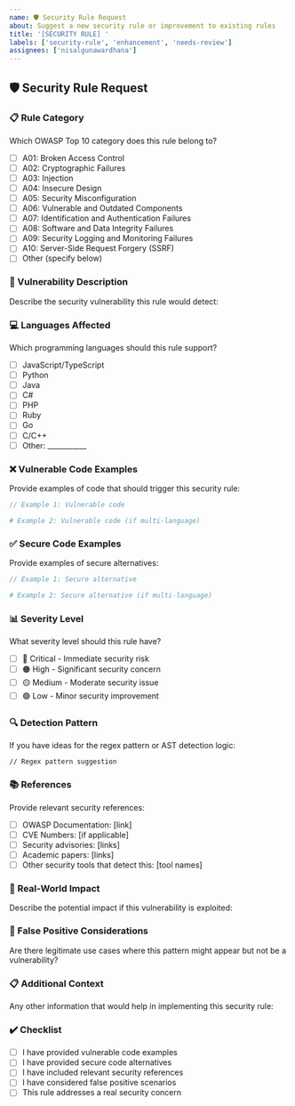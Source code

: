 ```yaml
---
name: 🛡️ Security Rule Request
about: Suggest a new security rule or improvement to existing rules
title: '[SECURITY RULE] '
labels: ['security-rule', 'enhancement', 'needs-review']
assignees: ['nisalgunawardhana']
---
```


## 🛡️ Security Rule Request

### 📋 Rule Category
Which OWASP Top 10 category does this rule belong to?
- [ ] A01: Broken Access Control
- [ ] A02: Cryptographic Failures
- [ ] A03: Injection
- [ ] A04: Insecure Design
- [ ] A05: Security Misconfiguration
- [ ] A06: Vulnerable and Outdated Components
- [ ] A07: Identification and Authentication Failures
- [ ] A08: Software and Data Integrity Failures
- [ ] A09: Security Logging and Monitoring Failures
- [ ] A10: Server-Side Request Forgery (SSRF)
- [ ] Other (specify below)

### 🎯 Vulnerability Description
Describe the security vulnerability this rule would detect:

### 💻 Languages Affected
Which programming languages should this rule support?
- [ ] JavaScript/TypeScript
- [ ] Python
- [ ] Java
- [ ] C#
- [ ] PHP
- [ ] Ruby
- [ ] Go
- [ ] C/C++
- [ ] Other: ___________

### ❌ Vulnerable Code Examples
Provide examples of code that should trigger this security rule:

```javascript
// Example 1: Vulnerable code
```

```python
# Example 2: Vulnerable code (if multi-language)
```

### ✅ Secure Code Examples
Provide examples of secure alternatives:

```javascript
// Example 1: Secure alternative
```

```python
# Example 2: Secure alternative (if multi-language)
```

### 📊 Severity Level
What severity level should this rule have?
- [ ] 🔴 Critical - Immediate security risk
- [ ] 🟠 High - Significant security concern
- [ ] 🟡 Medium - Moderate security issue  
- [ ] 🟢 Low - Minor security improvement

### 🔍 Detection Pattern
If you have ideas for the regex pattern or AST detection logic:

```regex
// Regex pattern suggestion
```

### 📚 References
Provide relevant security references:
- [ ] OWASP Documentation: [link]
- [ ] CVE Numbers: [if applicable]
- [ ] Security advisories: [links]
- [ ] Academic papers: [links]
- [ ] Other security tools that detect this: [tool names]

### 🎯 Real-World Impact
Describe the potential impact if this vulnerability is exploited:

### 🧪 False Positive Considerations
Are there legitimate use cases where this pattern might appear but not be a vulnerability?

### 📋 Additional Context
Any other information that would help in implementing this security rule:

### ✔️ Checklist
- [ ] I have provided vulnerable code examples
- [ ] I have provided secure code alternatives
- [ ] I have included relevant security references
- [ ] I have considered false positive scenarios
- [ ] This rule addresses a real security concern
